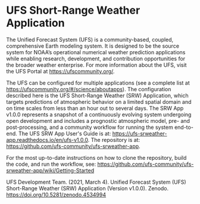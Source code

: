# UFS Short-Range Weather Application

The Unified Forecast System (UFS) is a community-based, coupled, comprehensive Earth modeling system. It is designed to be the source system for NOAA’s operational numerical weather prediction applications while enabling research, development, and contribution opportunities for the broader weather enterprise. For more information about the UFS, visit the UFS Portal at https://ufscommunity.org/.

The UFS can be configured for multiple applications (see a complete list at https://ufscommunity.org/#/science/aboutapps). The configuration described here is the UFS Short-Range Weather (SRW) Application, which targets predictions of atmospheric behavior on a limited spatial domain and on time scales from less than an hour out to several days. The SRW App v1.0.0 represents a snapshot of a continuously evolving system undergoing open development and includes a prognostic atmospheric model, pre- and post-processing, and a community workflow for running the system end-to-end. The UFS SRW App User's Guide is at: https://ufs-srweather-app.readthedocs.io/en/ufs-v1.0.0. The repository is at: https://github.com/ufs-community/ufs-srweather-app.

For the most up-to-date instructions on how to clone the repository, build the code, and run the workflow, see:
https://github.com/ufs-community/ufs-srweather-app/wiki/Getting-Started

UFS Development Team. (2021, March 4). Unified Forecast System (UFS) Short-Range Weather (SRW) Application (Version v1.0.0). Zenodo. https://doi.org/10.5281/zenodo.4534994

